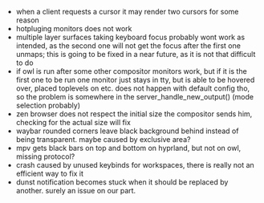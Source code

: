 - when a client requests a cursor it may render two cursors for some reason
- hotpluging monitors does not work
- multiple layer surfaces taking keyboard focus probably wont work as intended, as the second one will not get the focus after the first one unmaps; this is going to be fixed in a near future, as it is not that difficult to do
- if owl is run after some other compositor monitors work, but if it is the first one to be run one monitor just stays in tty, but is able to be hovered over, placed toplevels on etc. does not happen with default config tho, so the problem is somewhere in the server_handle_new_output() (mode selection probably)
- zen browser does not respect the initial size the compositor sends him, checking for the actual size will fix
- waybar rounded corners leave black background behind instead of being transparent. maybe caused by exclusive area?
- mpv gets black bars on top and bottom on hyprland, but not on owl, missing protocol?
- crash caused by unused keybinds for workspaces, there is really not an efficient way to fix it
- dunst notification becomes stuck when it should be replaced by another. surely an issue on our part.
